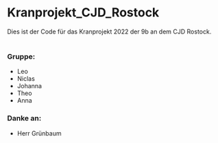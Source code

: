 # Kranprojekt_CJD_Rostock
Dies ist der Code für das Kranprojekt 2022 der 9b an dem CJD Rostock.
<br><br>
### Gruppe:
- Leo
- Niclas
- Johanna
- Theo
- Anna

### Danke an:
- Herr Grünbaum
